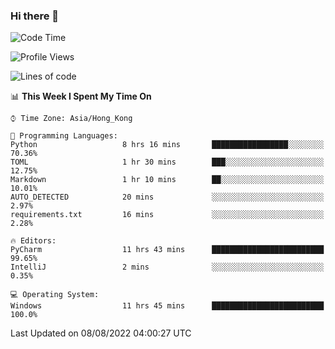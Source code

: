 ### Hi there 👋

<!--
**RoiexLee/RoiexLee** is a ✨ _special_ ✨ repository because its `README.md` (this file) appears on your GitHub profile.

Here are some ideas to get you started:

- 🔭 I’m currently working on ...
- 🌱 I’m currently learning ...
- 👯 I’m looking to collaborate on ...
- 🤔 I’m looking for help with ...
- 💬 Ask me about ...
- 📫 How to reach me: ...
- 😄 Pronouns: ...
- ⚡ Fun fact: ...
-->

<!--START_SECTION:waka-->
![Code Time](http://img.shields.io/badge/Code%20Time-7%20hrs%2036%20mins-blue)

![Profile Views](http://img.shields.io/badge/Profile%20Views-44-blue)

![Lines of code](https://img.shields.io/badge/From%20Hello%20World%20I%27ve%20Written-839%20lines%20of%20code-blue)

📊 **This Week I Spent My Time On** 

```text
⌚︎ Time Zone: Asia/Hong_Kong

💬 Programming Languages: 
Python                   8 hrs 16 mins       █████████████████░░░░░░░░   70.36% 
TOML                     1 hr 30 mins        ███░░░░░░░░░░░░░░░░░░░░░░   12.75% 
Markdown                 1 hr 10 mins        ██░░░░░░░░░░░░░░░░░░░░░░░   10.01% 
AUTO_DETECTED            20 mins             ░░░░░░░░░░░░░░░░░░░░░░░░░   2.97% 
requirements.txt         16 mins             ░░░░░░░░░░░░░░░░░░░░░░░░░   2.28%

🔥 Editors: 
PyCharm                  11 hrs 43 mins      █████████████████████████   99.65% 
IntelliJ                 2 mins              ░░░░░░░░░░░░░░░░░░░░░░░░░   0.35%

💻 Operating System: 
Windows                  11 hrs 45 mins      █████████████████████████   100.0%

```


 Last Updated on 08/08/2022 04:00:27 UTC
<!--END_SECTION:waka-->
